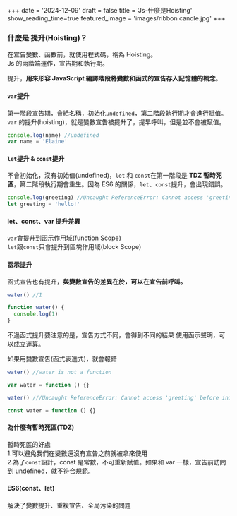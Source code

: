 +++
date = '2024-12-09'
draft = false
title = 'Js-什麼是Hoisting'
show_reading_time=true
featured_image = 'images/ribbon candle.jpg'
+++

### 什麼是 提升(Hoisting)？

在宣告變數、函數前，就使用程式碼，稱為 Hoisting。  
Js 的兩階端運作，宣告期和執行期。<!--more-->

提升，**用來形容 JavaScript 編譯階段將變數和函式的宣告存入記憶體的概念**。

#### `var`提升

第一階段宣告期，會給名稱，初始化`undefined`，第二階段執行期才會進行賦值。
`var` 的提升(hoisting)，就是變數宣告被提升了，提早呼叫，但是並不會被賦值。

```js
console.log(name) //undefined
var name = 'Elaine'
```

#### `let`提升 & `const`提升

不會初始化，沒有初始值(undefined)，`let` 和 `const`在第一階段是 **TDZ 暫時死區**，第二階段執行期會重生。因為 ES6 的關係，`let`、`const`提升，會出現錯誤。

```js
console.log(greeting) //Uncaught ReferenceError: Cannot access 'greeting' before initialization
let greeting = 'hello!'
```

#### let、const、var 提升差異

`var`會提升到函示作用域(function Scope)  
`let`跟`const`只會提升到區塊作用域(block Scope)

#### 函示提升

函式宣告也有提升，**與變數宣告的差異在於，可以在宣告前呼叫。**

```js
water() //1

function water() {
  console.log(1)
}
```

不過函式提升要注意的是，宣告方式不同，會得到不同的結果
使用函示聲明，可以成立運算。

如果用變數宣告(函式表達式)，就會報錯

```js
water() //water is not a function

var water = function () {}
```

```js
water() ///Uncaught ReferenceError: Cannot access 'greeting' before initialization

const water = function () {}
```

#### 為什麼有暫時死區(TDZ)

暫時死區的好處  
1.可以避免我們在變數還沒有宣告之前就被拿來使用  
2.為了`const`設計，const 是常數，不可重新賦值。如果和 var 一樣，宣告前訪問到 undefined，就不符合規範。

#### ES6(const、let)

解決了變數提升、重複宣告、全局污染的問題

